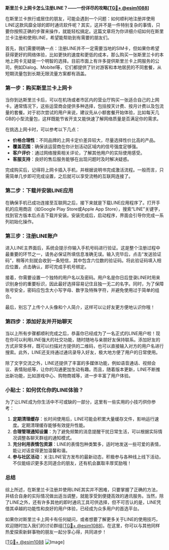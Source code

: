 **斯里兰卡上网卡怎么注册LINE？——一份详尽的攻略[[TG💪+ @esim1088](https://t.me/s/esim1088)]**

在斯里兰卡旅行或居住的朋友，可能会遇到一个问题：如何顺利地注册并使用LINE这款风靡全球的即时通讯软件呢？其实，这并不是一件特别复杂的事情，只要你按照正确的步骤来操作，就能轻松搞定。这篇文章将为你详细介绍如何在斯里兰卡注册和使用LINE，希望能帮助到有需要的朋友们。

首先，我们需要明确一点：注册LINE并不一定需要当地的SIM卡，但如果你希望获得更好的网络体验，比如更快的速度和更低的成本，那么购买一张斯里兰卡的本地上网卡无疑是一个明智的选择。目前市面上有许多提供斯里兰卡上网服务的公司，例如Dialog、Mobitel等，它们都提供了针对游客和本地居民的不同套餐，从短期流量包到长期无限流量方案都有涵盖。

### 第一步：购买斯里兰卡上网卡

当你到达斯里兰卡后，可以在机场或者市区内的营业厅购买一张适合自己的上网卡。通常情况下，这些运营商会提供多种选择，包括按天计费、按月计费以及包流量的套餐。对于初次尝试的用户来说，建议先从小额套餐开始体验，比如每天几GB的小型流量包，这样既能节省开支又能快速了解网络质量是否满足你的需求。

在挑选上网卡时，可以参考以下几点：

- **价格合理性**：不同品牌的上网卡定价差异较大，尽量选择性价比高的产品。
- **覆盖范围**：确保该运营商在你计划活动区域内的信号强度足够强。
- **客户评价**：通过网络搜索相关评论，了解其他用户的实际使用感受。
- **客服支持**：良好的售后服务能够在出现问题时及时解决疑惑。

完成购买后，记得将上网卡插入手机，并根据说明书完成激活流程。一般而言，只需简单几步即可完成设置，之后就可以享受流畅的互联网连接了。

### 第二步：下载并安装LINE应用

在确保手机已成功连接至互联网之后，接下来就是下载LINE应用程序了。打开手机的应用商店（如Google Play Store或Apple App Store），搜索“LINE”关键字，找到官方版本后点击下载并安装。安装完成后，启动程序，界面会引导你完成一系列初始化操作。

### 第三步：注册LINE账户

进入LINE主界面后，系统会提示你输入手机号码进行验证。这是整个注册过程中最重要的环节之一，请务必保证所填信息准确无误。输入完毕后，点击“发送验证码”，稍等片刻就会收到一条短信，其中包含六位数的验证码。将此验证码填入相应位置，点击确认，即可完成手机号绑定。

接着，你需要设置一个独特的用户名以及密码。用户名是你日后登录LINE时用来识别身份的重要标识，因此最好选择容易记住且独一无二的名字。同时，为了保障账号安全，密码应包含大小写字母、数字及特殊字符，并避免使用过于简单的组合。

最后，别忘了上传个人头像和个人简介，这样可以让好友更方便地认识你哦！

### 第四步：添加好友并开始聊天

当以上所有步骤都顺利完成之后，恭喜你已经成为了一名正式的LINE用户啦！现在你可以利用LINE强大的社交功能，随时随地与亲朋好友保持联系。添加好友的方式非常多样，既可以扫描对方提供的二维码，也可以直接输入对方的用户名进行搜索。此外，LINE还支持通过通讯录导入好友，极大地方便了用户的日常使用。

除了文字交流之外，LINE还提供了丰富的多媒体功能，例如语音通话、视频会议、表情贴纸等，让你的沟通更加生动有趣。而且，随着版本更新，LINE不断推出新功能，比如游戏中心、购物商城等，进一步丰富了用户体验。

### 小贴士：如何优化你的LINE体验？

为了让LINE成为你生活中不可或缺的一部分，这里有一些实用的小技巧供你参考：

1. **定期清理缓存**：长时间使用后，LINE可能会积累大量缓存文件，影响运行速度。定期清理缓存能够有效提升性能。
2. **合理管理通知设置**：为了避免频繁的消息提醒干扰日常生活，可以根据实际情况调整各聊天群组的通知模式。
3. **充分利用表情包资源**：LINE的表情包种类繁多，适时地发送一些可爱的表情，能让对话变得更加温馨和谐。
4. **参与社区活动**：关注LINE官方发布的最新动态，积极参与各种线上线下活动，不仅能结识更多志同道合的朋友，还有机会赢取丰厚奖励哦！

### 总结

综上所述，在斯里兰卡注册并使用LINE其实并不困难，只要掌握了正确的方法，并结合自身的实际情况做出适当调整，就能享受到便捷高效的通讯服务。当然，除了LINE之外，还有许多其他的即时通讯工具可供选择，但不可否认的是，LINE凭借其卓越的功能性和良好的用户体验，已经成为众多用户的首选平台。

如果你对斯里兰卡上网卡有任何疑问，或者想要了解更多关于LINE的使用技巧，欢迎随时加入我们的讨论群组[[TG💪+ @esim1088](https://t.me/s/esim1088)]。在这里，你可以与其他同样热爱探索新鲜事物的朋友一起分享心得，共同进步！

[[TG💪+ @esim1088](https://t.me/s/esim1088) ![Image](https://i.postimg.cc/4NQfJmqS/Snipaste-2025-05-13-00-14-12.png)]